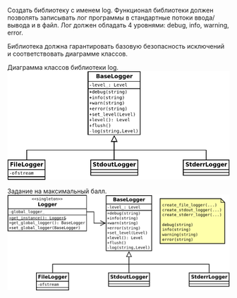 Создать библиотеку с именем log. Функционал библиотеки должен позволять записывать лог программы в стандартные потоки ввода/вывода и в файл.
Лог должен обладать 4 уровнями: debug, info, warning, error.

Библиотека должна гарантировать базовую безопасность исключений и соответствовать диаграмме классов.

Диаграмма классов библиотеки log.
 ![diagram](class_diagram.png)
 
Задание на максимальный балл.
 ![diagram](class_diagram_max.png)
 